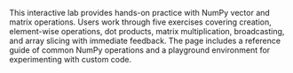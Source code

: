 This interactive lab provides hands-on practice with NumPy vector and matrix operations. Users work through five exercises covering creation, element-wise operations, dot products, matrix multiplication, broadcasting, and array slicing with immediate feedback. The page includes a reference guide of common NumPy operations and a playground environment for experimenting with custom code.

<!-- Generated from commit: e862c3e3f7bc21edfb7841e6fd02c7c9a2963eca -->